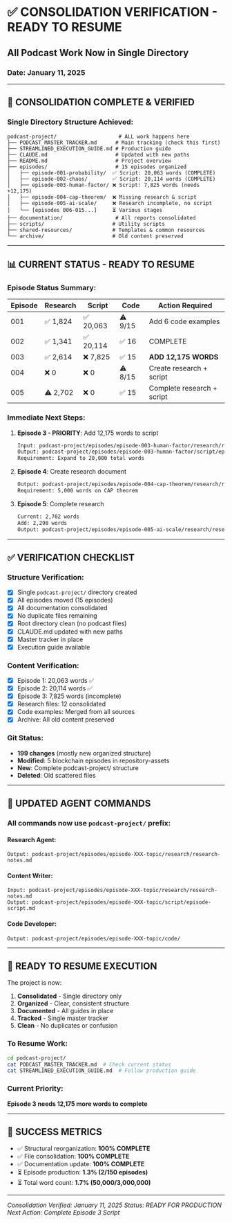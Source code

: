 # ✅ CONSOLIDATION VERIFICATION - READY TO RESUME
## All Podcast Work Now in Single Directory
### Date: January 11, 2025

---

## 🎯 CONSOLIDATION COMPLETE & VERIFIED

### Single Directory Structure Achieved:
```
podcast-project/                    # ALL work happens here
├── PODCAST_MASTER_TRACKER.md      # Main tracking (check this first)
├── STREAMLINED_EXECUTION_GUIDE.md # Production guide
├── CLAUDE.md                      # Updated with new paths
├── README.md                      # Project overview
├── episodes/                      # 15 episodes organized
│   ├── episode-001-probability/  ✅ Script: 20,063 words (COMPLETE)
│   ├── episode-002-chaos/        ✅ Script: 20,114 words (COMPLETE)
│   ├── episode-003-human-factor/ ❌ Script: 7,825 words (needs +12,175)
│   ├── episode-004-cap-theorem/  ❌ Missing research & script
│   ├── episode-005-ai-scale/     ❌ Research incomplete, no script
│   └── [episodes 006-015...]     ⏳ Various stages
├── documentation/                 # All reports consolidated
├── scripts/                      # Utility scripts
├── shared-resources/             # Templates & common resources
└── archive/                      # Old content preserved

```

---

## 📊 CURRENT STATUS - READY TO RESUME

### Episode Status Summary:
| Episode | Research | Script | Code | Action Required |
|---------|----------|--------|------|-----------------|
| 001 | ✅ 1,824 | ✅ 20,063 | ⚠️ 9/15 | Add 6 code examples |
| 002 | ✅ 1,341 | ✅ 20,114 | ✅ 16 | COMPLETE |
| 003 | ✅ 2,614 | ❌ 7,825 | ✅ 15 | **ADD 12,175 WORDS** |
| 004 | ❌ 0 | ❌ 0 | ⚠️ 8/15 | Create research + script |
| 005 | ⚠️ 2,702 | ❌ 0 | ✅ 15 | Complete research + script |

### Immediate Next Steps:
1. **Episode 3 - PRIORITY**: Add 12,175 words to script
   ```bash
   Input: podcast-project/episodes/episode-003-human-factor/research/research-notes.md
   Output: podcast-project/episodes/episode-003-human-factor/script/episode-script.md
   Requirement: Expand to 20,000 total words
   ```

2. **Episode 4**: Create research document
   ```bash
   Output: podcast-project/episodes/episode-004-cap-theorem/research/research-notes.md
   Requirement: 5,000 words on CAP theorem
   ```

3. **Episode 5**: Complete research
   ```bash
   Current: 2,702 words
   Add: 2,298 words
   Output: podcast-project/episodes/episode-005-ai-scale/research/research-notes.md
   ```

---

## ✅ VERIFICATION CHECKLIST

### Structure Verification:
- [x] Single `podcast-project/` directory created
- [x] All episodes moved (15 episodes)
- [x] All documentation consolidated
- [x] No duplicate files remaining
- [x] Root directory clean (no podcast files)
- [x] CLAUDE.md updated with new paths
- [x] Master tracker in place
- [x] Execution guide available

### Content Verification:
- [x] Episode 1: 20,063 words ✅
- [x] Episode 2: 20,114 words ✅
- [x] Episode 3: 7,825 words (incomplete)
- [x] Research files: 12 consolidated
- [x] Code examples: Merged from all sources
- [x] Archive: All old content preserved

### Git Status:
- **199 changes** (mostly new organized structure)
- **Modified**: 5 blockchain episodes in repository-assets
- **New**: Complete podcast-project/ structure
- **Deleted**: Old scattered files

---

## 📝 UPDATED AGENT COMMANDS

### All commands now use `podcast-project/` prefix:

#### Research Agent:
```
Output: podcast-project/episodes/episode-XXX-topic/research/research-notes.md
```

#### Content Writer:
```
Input: podcast-project/episodes/episode-XXX-topic/research/research-notes.md
Output: podcast-project/episodes/episode-XXX-topic/script/episode-script.md
```

#### Code Developer:
```
Output: podcast-project/episodes/episode-XXX-topic/code/
```

---

## 🚀 READY TO RESUME EXECUTION

The project is now:
1. **Consolidated** - Single directory only
2. **Organized** - Clear, consistent structure
3. **Documented** - All guides in place
4. **Tracked** - Single master tracker
5. **Clean** - No duplicates or confusion

### To Resume Work:
```bash
cd podcast-project/
cat PODCAST_MASTER_TRACKER.md  # Check current status
cat STREAMLINED_EXECUTION_GUIDE.md  # Follow production guide
```

### Current Priority:
**Episode 3 needs 12,175 more words to complete**

---

## 🎯 SUCCESS METRICS

- ✅ Structural reorganization: **100% COMPLETE**
- ✅ File consolidation: **100% COMPLETE**
- ✅ Documentation update: **100% COMPLETE**
- ⏳ Episode production: **1.3% (2/150 episodes)**
- ⏳ Total word count: **1.7% (50,000/3,000,000)**

---

*Consolidation Verified: January 11, 2025*
*Status: READY FOR PRODUCTION*
*Next Action: Complete Episode 3 Script*